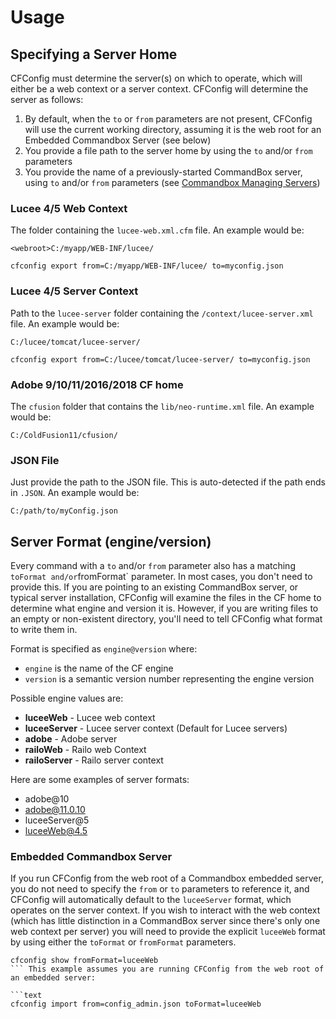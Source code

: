 # Usage

## Specifying a Server Home

CFConfig must determine the server\(s\) on which to operate, which will either be a web context or a server context. CFConfig will determine the server as follows:

1. By default, when the `to` or `from` parameters are not present, CFConfig will use the current working directory, assuming it is the web root for an Embedded Commandbox Server (see below)
2. You provide a file path to the server home by using the `to` and/or `from` parameters
3. You provide the name of a previously-started CommandBox server, using `to` and/or `from` parameters  (see [Commandbox Managing Servers](https://commandbox.ortusbooks.com/embedded-server/manage-servers))


### Lucee 4/5 Web Context

The folder containing the `lucee-web.xml.cfm` file. An example would be:

```text
<webroot>C:/myapp/WEB-INF/lucee/

cfconfig export from=C:/myapp/WEB-INF/lucee/ to=myconfig.json
```

### Lucee 4/5 Server Context

Path to the `lucee-server` folder containing the `/context/lucee-server.xml` file. An example would be:

```text
C:/lucee/tomcat/lucee-server/

cfconfig export from=C:/lucee/tomcat/lucee-server/ to=myconfig.json
```

### Adobe 9/10/11/2016/2018 CF home

The `cfusion` folder that contains the `lib/neo-runtime.xml` file. An example would be:

```text
C:/ColdFusion11/cfusion/
```

### JSON File

Just provide the path to the JSON file. This is auto-detected if the path ends in `.JSON`. An example would be:

```text
C:/path/to/myConfig.json
```

## Server Format \(engine/version\)

Every command with a `to` and/or `from` parameter also has a matching `toFormat and/or`fromFormat\` parameter. In most cases, you don't need to provide this. If you are pointing to an existing CommandBox server, or typical server installation, CFConfig will examine the files in the CF home to determine what engine and version it is. However, if you are writing files to an empty or non-existent directory, you'll need to tell CFConfig what format to write them in.

Format is specified as `engine@version` where:

* `engine` is the name of the CF engine
* `version` is a semantic version number representing the engine version

Possible engine values are:

* **luceeWeb** - Lucee web context
* **luceeServer** - Lucee server context \(Default for Lucee servers\)
* **adobe** - Adobe server
* **railoWeb** - Railo web Context
* **railoServer** - Railo server context

Here are some examples of server formats:

* adobe@10
* adobe@11.0.10
* luceeServer@5
* luceeWeb@4.5

### Embedded Commandbox Server

If you run CFConfig from the web root of a Commandbox embedded server, you do not need to specify the `from` or `to` parameters to reference it, and CFConfig will automatically default to the `luceeServer` format, which operates on the server context. If you wish to interact with the web context \(which has little distinction in a CommandBox server since there's only one web context per server\) you will need to provide the explicit `luceeWeb` format by using either the `toFormat` or `fromFormat` parameters.

```text
cfconfig show fromFormat=luceeWeb
``` This example assumes you are running CFConfig from the web root of an embedded server:

```text
cfconfig import from=config_admin.json toFormat=luceeWeb
```
